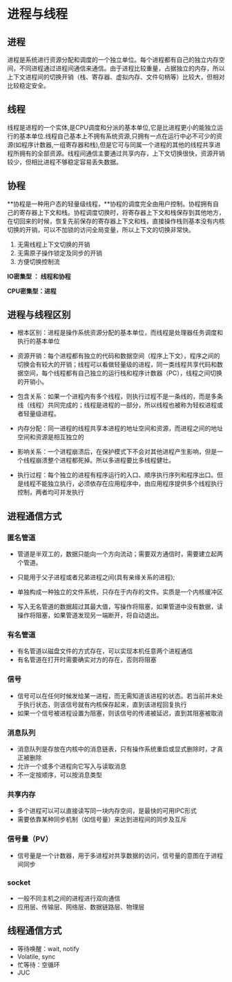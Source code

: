 # 进程与线程

## 进程

进程是系统进行资源分配和调度的一个独立单位。每个进程都有自己的独立内存空间，不同进程通过进程间通信来通信。由于进程比较重量，占据独立的内存，所以上下文进程间的切换开销（栈、寄存器、虚拟内存、文件句柄等）比较大，但相对比较稳定安全。

## 线程

线程是进程的一个实体,是CPU调度和分派的基本单位,它是比进程更小的能独立运行的基本单位.线程自己基本上不拥有系统资源,只拥有一点在运行中必不可少的资源(如程序计数器,一组寄存器和栈),但是它可与同属一个进程的其他的线程共享进程所拥有的全部资源。线程间通信主要通过共享内存，上下文切换很快，资源开销较少，但相比进程不够稳定容易丢失数据。

## 协程

**协程是一种用户态的轻量级线程，**协程的调度完全由用户控制。协程拥有自己的寄存器上下文和栈。协程调度切换时，将寄存器上下文和栈保存到其他地方，在切回来的时候，恢复先前保存的寄存器上下文和栈，直接操作栈则基本没有内核切换的开销，可以不加锁的访问全局变量，所以上下文的切换非常快。

1. 无需线程上下文切换的开销
2. 无需原子操作锁定及同步的开销
3. 方便切换控制流

**IO密集型 ： 线程和协程**

**CPU密集型：进程**



## 进程与线程区别

- 根本区别：进程是操作系统资源分配的基本单位，而线程是处理器任务调度和执行的基本单位

- 资源开销：每个进程都有独立的代码和数据空间（程序上下文），程序之间的切换会有较大的开销；线程可以看做轻量级的进程，同一类线程共享代码和数据空间，每个线程都有自己独立的运行栈和程序计数器（PC），线程之间切换的开销小。

- 包含关系：如果一个进程内有多个线程，则执行过程不是一条线的，而是多条线（线程）共同完成的；线程是进程的一部分，所以线程也被称为轻权进程或者轻量级进程。

- 内存分配：同一进程的线程共享本进程的地址空间和资源，而进程之间的地址空间和资源是相互独立的

- 影响关系：一个进程崩溃后，在保护模式下不会对其他进程产生影响，但是一个线程崩溃整个进程都死掉。所以多进程要比多线程健壮。

- 执行过程：每个独立的进程有程序运行的入口、顺序执行序列和程序出口。但是线程不能独立执行，必须依存在应用程序中，由应用程序提供多个线程执行控制，两者均可并发执行



## 进程通信方式

### **匿名管道**

- 管道是半双工的，数据只能向一个方向流动；需要双方通信时，需要建立起两个管道。

- 只能用于父子进程或者兄弟进程之间(具有亲缘关系的进程);

- 单独构成一种独立的文件系统，只存在于内存的文件。实质是一个内核缓冲区
- 写入无名管道的数据超过其最大值，写操作将阻塞，如果管道中没有数据，读操作将阻塞，如果管道发现另一端断开，将自动退出。

### 有名管道

- 有名管道以磁盘文件的方式存在，可以实现本机任意两个进程通信
- 有名管道在打开时需要确实对方的存在，否则将阻塞

### 信号

- 信号可以在任何时候发给某一进程，而无需知道该进程的状态。若当前并未处于执行状态，则该信号就有内核保存起来，直到该进程回复执行
- 如果一个信号被进程设置为阻塞，则该信号的传递被延迟，直到其阻塞被取消

### 消息队列

- 消息队列是存放在内核中的消息链表，只有操作系统重启或显式删除时，才真正被删除
- 允许一个或多个进程向它写入与读取消息
- 不一定按顺序，可以按消息类型

### 共享内存

- 多个进程可以可以直接读写同一块内存空间，是最快的可用IPC形式
- 需要依靠某种同步机制（如信号量）来达到进程间的同步及互斥

### 信号量（PV）

- 信号量是一个计数器，用于多进程对共享数据的访问，信号量的意图在于进程间同步

### socket

- 一般不同主机之间的进程进行双向通信
- 应用层、传输层、网络层、数据链路层、物理层



## 线程通信方式

- 等待唤醒：wait, notify
- Volatile, sync
- 忙等待：空循环
- JUC

